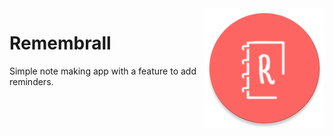 <img align="right" src="/app/src/main/res/mipmap-xxxhdpi/ic_launcher_round.png">

# Remembrall

Simple note making app with a feature to add reminders.

